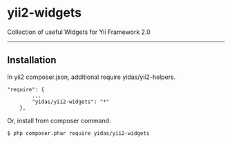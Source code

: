 # yii2-widgets

Collection of useful Widgets for Yii Framework 2.0

---

## Installation

In yii2 composer.json, additional require yidas/yii2-helpers.
```
"require": {
        ...
        "yidas/yii2-widgets": "*"
    },
```

Or, install from composer command:
```
$ php composer.phar require yidas/yii2-widgets
```
